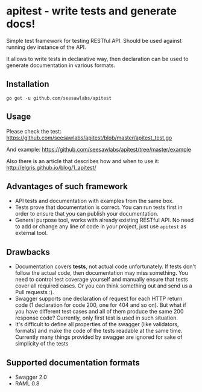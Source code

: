 # apitest - write tests and generate docs!

Simple test framework for testing RESTful API. Should be used against running dev instance of the API.

It allows to write tests in declarative way, then declaration can be used to generate documentation in various formats.

## Installation

```
go get -u github.com/seesawlabs/apitest
```

## Usage

Please check the test: https://github.com/seesawlabs/apitest/blob/master/apitest_test.go

And example: https://github.com/seesawlabs/apitest/tree/master/example

Also there is an article that describes how and when to use it: http://elgris.github.io/blog/1_apitest/

## Advantages of such framework

- API tests and documentation with examples from the same box.
- Tests prove that documentation is correct. You can run tests first in order to ensure that you can publish your documentation.
- General purpose tool, works with already existing RESTful API. No need to add or change any line of code in your project, just use `apitest` as external tool.

## Drawbacks

- Documentation covers **tests**, not actual code unfortunately. If tests don't follow the actual code, then documentation may miss something. You need to control test coverage yourself and manually ensure that tests cover all required cases. Or you can think something out and send us a Pull requests :).
- Swagger supports one declaration of request for each HTTP return code (1 declaration for code 200, one for 404 and so on). But what if you have different test cases and all of them produce the same 200 response code? Currently, only first test is used in such situation.
- It's difficult to define all properties of the swagger (like validators, formats) and make the code of the tests readable at the same time. Currently many things provided by swagger are ignored for sake of simplicity of the tests

## Supported documentation formats

- Swagger 2.0
- RAML 0.8